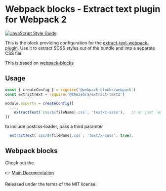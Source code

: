 # Webpack blocks - Extract text plugin for Webpack 2

[![JavaScript Style Guide](https://img.shields.io/badge/code%20style-standard-brightgreen.svg)](http://standardjs.com/)

This is the block providing configuration for the [extract-text-webpack-plugin](https://github.com/webpack/extract-text-webpack-plugin). Use it to extract SCSS styles out of the bundle and into a separate CSS file.

This is based on [webpack-blocks](https://github.com/andywer/webpack-blocks)


## Usage

```js
const { createConfig } = require('@webpack-blocks/webpack')
const extractText = require('@thezebra/extract-text2')

module.exports = createConfig([
  ...,
    extractText(`css/${fileName}.css`, 'text/x-sass'),   // or just `extractText()`
])
```

to include postcss-loader, pass a third paramter
```js
  extractText(`css/${fileName}.css`, 'text/x-sass', true),
```


## Webpack blocks

Check out the

👉 [Main Documentation](https://github.com/andywer/webpack-blocks)

Released under the terms of the MIT license.

